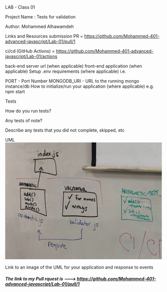 LAB - Class 01

Project Name : Tests for validation

Author: Mohammed Alhawamdeh

Links and Resources
submission PR = https://github.com/Mohammed-401-advanced-javascript/Lab-01/pull/1

ci/cd (GitHub Actions) = https://github.com/Mohammed-401-advanced-javascript/Lab-01/actions

back-end server url (when applicable)
front-end application (when applicable)
Setup
.env requirements (where applicable)
i.e.

PORT - Port Number
MONGODB_URI - URL to the running mongo instance/db
How to initialize/run your application (where applicable)
e.g. npm start

Tests

How do you run tests?

Any tests of note?

Describe any tests that you did not complete, skipped, etc

UML ![](assets/IMG_0658.jpg)

Link to an image of the UML for your application and response to events














##### The link to my Pull rquest is ---> https://github.com/Mohammed-401-advanced-javascript/Lab-01/pull/1